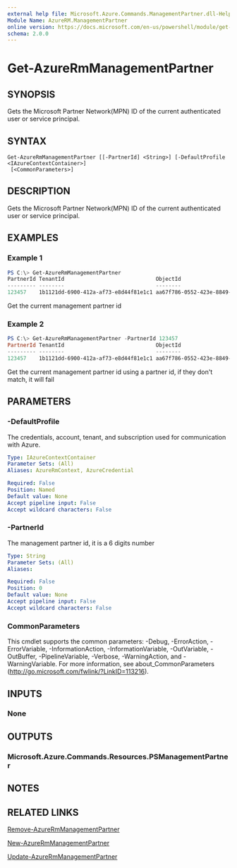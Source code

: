 ```yaml
---
external help file: Microsoft.Azure.Commands.ManagementPartner.dll-Help.xml
Module Name: AzureRM.ManagementPartner
online version: https://docs.microsoft.com/en-us/powershell/module/get-azurermmanagementpartner
schema: 2.0.0
---
```


# Get-AzureRmManagementPartner

## SYNOPSIS
Gets the Microsoft Partner Network(MPN) ID of the current authenticated user or service principal. 

## SYNTAX

```
Get-AzureRmManagementPartner [[-PartnerId] <String>] [-DefaultProfile <IAzureContextContainer>]
 [<CommonParameters>]
```

## DESCRIPTION
Gets the Microsoft Partner Network(MPN) ID of the current authenticated user or service principal. 

## EXAMPLES

### Example 1
```powershell
PS C:\> Get-AzureRmManagementPartner
PartnerId TenantId                             ObjectId                             State
--------- --------                             --------                             -----
123457    1b1121dd-6900-412a-af73-e8d44f81e1c1 aa67f786-0552-423e-8849-244ed12bf581 Active
```

Get the current management partner id

### Example 2
```powershell
PS C:\> Get-AzureRmManagementPartner -PartnerId 123457
PartnerId TenantId                             ObjectId                             State
--------- --------                             --------                             -----
123457    1b1121dd-6900-412a-af73-e8d44f81e1c1 aa67f786-0552-423e-8849-244ed12bf581 Active
```

Get the current management partner id using a partner id, if they don't match, it will fail

## PARAMETERS

### -DefaultProfile
The credentials, account, tenant, and subscription used for communication with Azure.

```yaml
Type: IAzureContextContainer
Parameter Sets: (All)
Aliases: AzureRmContext, AzureCredential

Required: False
Position: Named
Default value: None
Accept pipeline input: False
Accept wildcard characters: False
```

### -PartnerId
The management partner id, it is a 6 digits number

```yaml
Type: String
Parameter Sets: (All)
Aliases:

Required: False
Position: 0
Default value: None
Accept pipeline input: False
Accept wildcard characters: False
```

### CommonParameters
This cmdlet supports the common parameters: -Debug, -ErrorAction, -ErrorVariable, -InformationAction, -InformationVariable, -OutVariable, -OutBuffer, -PipelineVariable, -Verbose, -WarningAction, and -WarningVariable. For more information, see about_CommonParameters (http://go.microsoft.com/fwlink/?LinkID=113216).

## INPUTS

### None

## OUTPUTS

### Microsoft.Azure.Commands.Resources.PSManagementPartner

## NOTES

## RELATED LINKS

[Remove-AzureRmManagementPartner](./Remove-AzureRmManagementPartner.md)

[New-AzureRmManagementPartner](./New-AzureRmManagementPartner.md)

[Update-AzureRmManagementPartner](./Update-AzureRmManagementPartner.md)
